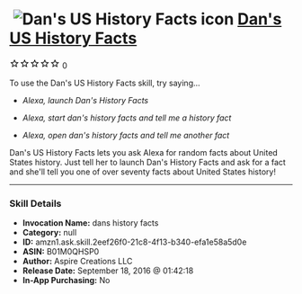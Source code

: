 # &nbsp;<img src="skill_icon" alt="Dan's US History Facts icon" width="36"> [Dan's US History Facts](http://alexa.amazon.com/#skills/amzn1.ask.skill.2eef26f0-21c8-4f13-b340-efa1e58a5d0e)
![0 stars](../../images/ic_star_border_black_18dp_1x.png)![0 stars](../../images/ic_star_border_black_18dp_1x.png)![0 stars](../../images/ic_star_border_black_18dp_1x.png)![0 stars](../../images/ic_star_border_black_18dp_1x.png)![0 stars](../../images/ic_star_border_black_18dp_1x.png) 0

To use the Dan's US History Facts skill, try saying...

* *Alexa, launch Dan's History Facts*

* *Alexa, start dan's history facts and tell me a history fact*

* *Alexa, open dan's history facts and tell me another fact*

Dan's US History Facts lets you ask Alexa for random facts about United States history. Just tell her to launch Dan's History Facts and ask for a fact and she'll tell you one of over seventy facts about United States history!

***

### Skill Details

* **Invocation Name:** dans history facts
* **Category:** null
* **ID:** amzn1.ask.skill.2eef26f0-21c8-4f13-b340-efa1e58a5d0e
* **ASIN:** B01M0QHSP0
* **Author:** Aspire Creations LLC
* **Release Date:** September 18, 2016 @ 01:42:18
* **In-App Purchasing:** No
